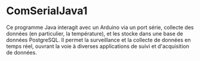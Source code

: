 # ComSerialJava1
Ce programme Java interagit avec un Arduino via un port série, collecte des données (en particulier, la température), et les stocke dans une base de données PostgreSQL. Il permet la surveillance et la collecte de données en temps réel, ouvrant la voie à diverses applications de suivi et d'acquisition de données.
